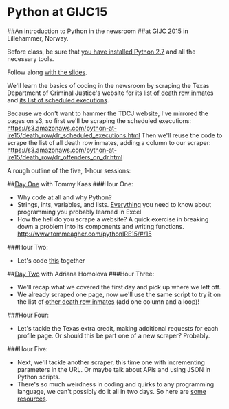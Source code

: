 # Python at GIJC15
##An introduction to Python in the newsroom
##at [GIJC 2015](http://gijc2015.org/) in Lillehammer, Norway.

Before class, be sure that [you have installed Python 2.7](PRE-CLASS.md) and all the necessary tools. 

Follow along [with the slides](http://www.tommeagher.com/pythonIRE15/#/).

We'll learn the basics of coding in the newsroom by scraping the Texas Department of Criminal Justice's website for its [list of death row inmates](http://tdcj.state.tx.us/death_row/dr_offenders_on_dr.html) and [its list of scheduled executions](http://tdcj.state.tx.us/death_row/dr_scheduled_executions.html).

Because we don't want to hammer the TDCJ website, I've mirrored the pages on s3, so first we'll be scraping the scheduled executions: https://s3.amazonaws.com/python-at-ire15/death_row/dr_scheduled_executions.html
Then we'll reuse the code to scrape the list of all death row inmates, adding a column to our scraper: https://s3.amazonaws.com/python-at-ire15/death_row/dr_offenders_on_dr.html

A rough outline of the five, 1-hour sessions:

##[Day One](http://www.tommeagher.com/pythonGIJC15) with Tommy Kaas
###Hour One:
* Why code at all and why Python?
* Strings, ints, variables, and lists. [Everything](https://github.com/tommeagher/pythonIRE15/blob/master/scripts/day_one/the_basics.py) you need to know about programming you probably learned in Excel
* How the hell do you scrape a website? A quick exercise in breaking down a problem into its components and writing functions. http://www.tommeagher.com/pythonIRE15/#/15

###Hour Two:
* Let's code [this](https://github.com/tommeagher/pythonIRE15/blob/master/scripts/day_one/scrape1.py) together

##[Day Two](http://www.tommeagher.com/pythonGIJC15/daytwo.html) with Adriana Homolova
###Hour Three:
* We'll recap what we covered the first day and pick up where we left off.
* We already scraped one page, now we'll use the same script to try it on the list of [other death row inmates](https://github.com/tommeagher/pythonIRE15/blob/master/scripts/day_two/scrape2.py) (add one column and a loop)!

###Hour Four:
* Let's tackle the Texas extra credit, making additional requests for each profile page. Or should this be part one of a new scraper? Probably.

###Hour Five: 
* Next, we'll tackle another scraper, this time one with incrementing parameters in the URL. Or maybe talk about APIs and using JSON in Python scripts.
* There's so much weirdness in coding and quirks to any programming language, we can't possibly do it all in two days. So here are [some resources](https://github.com/ireapps/pycar/tree/master/takehome).
